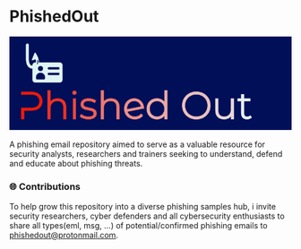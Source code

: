 # PhishedOut
<p align="center"><img src="_assets/images/phishedout.png" width="600""></p>
A phishing email repository aimed to serve as a valuable resource for security analysts, researchers and trainers seeking to understand, defend and educate about phishing threats.

### 🌐 Contributions
To help grow this repository into a diverse phishing samples hub, i invite security researchers, cyber defenders and all cybersecurity enthusiasts to share all types(eml, msg, ...) of potential/confirmed phishing emails to [phishedout@protonmail.com](mailto:phishedout@protonmail.com).
